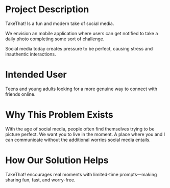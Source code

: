 # Project Description

TakeThat! Is a fun and modern take of social media. 

We envision an mobile application where users can get notified to take a daily photo completing some sort of challenge.

Social media today creates pressure to be perfect, causing stress and inauthentic interactions.

# Intended User

Teens and young adults looking for a more genuine way to connect with friends online.

# Why This Problem Exists

With the age of social media, people often find themselves trying to be picture perfect. We want you to live in the moment. A place where you and I can communicate without the additional worries social media entails.

# How Our Solution Helps

TakeThat! encourages real moments with limited-time prompts—making sharing fun, fast, and worry-free.
